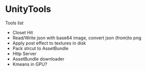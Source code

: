 # UnityTools

Tools list
- Closet Hit
- Read/Write json with base64 image, convert json (from)to png
- Apply post effect to textures in disk
- Pack strcut to AssetBundle
- Http Server
- AssetBundle downloader
- Kmeans in GPU?
